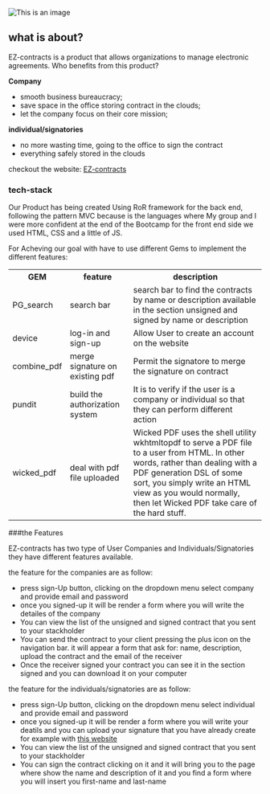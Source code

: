 ![This is an image](/app/assets/images/EZContractBlack.png)

## what is about?
<p> EZ-contracts is a product that allows organizations to manage electronic agreements.
Who benefits from this product?</p>

<strong> Company </strong>
<ul>
  <li>smooth business bureaucracy;</li>
  <li>save space in the office storing contract in the clouds;</li>
  <li>let the company focus on their core mission;</li>
</ul>
<strong> individual/signatories</strong>
<ul>
  <li>no more wasting time, going to the office to sign the contract</li>
  <li>everything safely stored in the clouds</li>
</ul>


<p>checkout the website: <a href="https://signing-contr.herokuapp.com/">EZ-contracts</a></p>

### tech-stack
<p>Our Product has being created Using RoR framework for the back end, following the pattern MVC because is the languages where My group and I were more confident at the end of the Bootcamp for the front end side we used HTML, CSS and a little of JS.</p>
For Acheving our goal with have to use different Gems to implement the different features:

<table>
  <tr>
    <th>GEM</th>
    <th>feature</th>
    <th>description</th>
  </tr>
  <tr>
    <td>PG_search</td>
    <td>search bar</td>
     <td>search bar to find the contracts by name or description available in the section unsigned and signed by name or description</td>
  </tr>
  <tr>
    <td>device</td>
    <td>log-in and sign-up</td>
    <td>Allow User to create an account on the website</td>
  </tr>
  <tr>
    <td>combine_pdf</td>
    <td>merge signature on existing pdf</td>
    <td>Permit the signatore to merge the signature on contract</td>
  </tr>
  <tr>
    <td>pundit</td>
    <td>build the authorization system</td>
    <td>It is to verify if the user is a company or individual so that they can perform different action</td>
  </tr>
  <tr>
    <td>wicked_pdf</td>
    <td>deal with pdf file uploaded</td>
    <td>Wicked PDF uses the shell utility wkhtmltopdf to serve a PDF file to a user from HTML. In other words, rather than dealing with a PDF generation DSL of some sort, you simply write an HTML view as you would normally, then let Wicked PDF take care of the hard stuff.</td>
  </tr>
</table>


###the Features

<p>EZ-contracts has two type of User Companies and Individuals/Signatories they have different features available. </p>


<p>the feature for the companies are as follow: </p>
<ul>
  <li> press sign-Up button, clicking on the dropdown menu select company and provide email and password</li>
  <li>once you signed-up it will be render a form where you will write the detailes of the company</li>
  <li>You can view the list of the unsigned and signed contract that you sent to your stackholder</li>
  <li>You can send the contract to your client pressing the plus icon on the navigation bar. it will appear a form that ask for: name, description, upload the contract and the email of the receiver </li>
  <li>Once the receiver signed your contract you can see it in the section signed and you can download it on your computer</li> 
</ul>

<p>the feature for the individuals/signatories are as follow: </p>
<ul>
  <li> press sign-Up button, clicking on the dropdown menu select individual and provide email and password</li>
  <li>once you signed-up it will be render a form where you will write your deatils and you can upload your signature that you have already create for example with <a href="https://signature-generator.com/">this website</a> </li>
  <li>You can view the list of the unsigned and signed contract that you sent to your stackholder</li>
  <li>You can sign the contract clicking on it and it will bring you to the page where show the name and description of it and you find a form where you will insert you first-name and last-name </li>
</ul>
